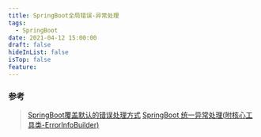 ```yaml
---
title: SpringBoot全局错误-异常处理
tags:
  - SpringBoot
date: 2021-04-12 15:00:00
draft: false
hideInList: false
isTop: false
feature:
---
```



### 参考
>[SpringBoot覆盖默认的错误处理方式](https://blog.csdn.net/L_Sail/article/details/70198886)
> [SpringBoot 统一异常处理(附核心工具类-ErrorInfoBuilder)](https://juejin.cn/post/6844903822171570190)

